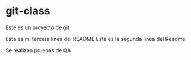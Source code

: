 # git-class

Este es un proyecto de git

Esta es mi tercera linea del README
Esta es la segunda línea del Readme

Se realizan pruebas de QA
